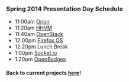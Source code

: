 ### Spring 2014 Presentation Day Schedule

 - 11:00am [Orion](/spring2014/orion.html)
 - 11:20am [HHVM](/spring2014/hhvm.html)
 - 11:40am [OpenStack](/spring2014/openstack.html)
 - 12:00pm [Firefox OS](/spring2014/firefoxOS.html)
 - 12:20pm Lunch Break
 - 1:00pm [Socket.io](/spring2014/socketio.html)
 - 1:20pm [OpenBadges](/spring2014/openbadges.html)

#### Back to current projects [here](/index.html)!